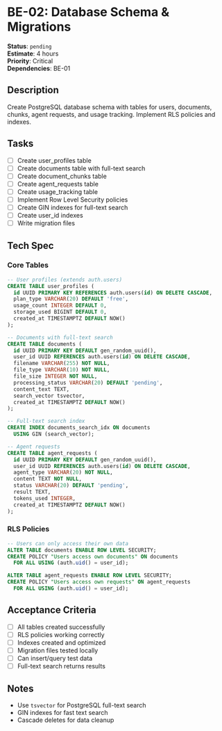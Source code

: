 # BE-02: Database Schema & Migrations

**Status**: `pending`  
**Estimate**: 4 hours  
**Priority**: Critical  
**Dependencies**: BE-01

## Description

Create PostgreSQL database schema with tables for users, documents, chunks, agent requests, and usage tracking. Implement RLS policies and indexes.

## Tasks

- [ ] Create user_profiles table
- [ ] Create documents table with full-text search
- [ ] Create document_chunks table
- [ ] Create agent_requests table
- [ ] Create usage_tracking table
- [ ] Implement Row Level Security policies
- [ ] Create GIN indexes for full-text search
- [ ] Create user_id indexes
- [ ] Write migration files

## Tech Spec

### Core Tables

```sql
-- User profiles (extends auth.users)
CREATE TABLE user_profiles (
  id UUID PRIMARY KEY REFERENCES auth.users(id) ON DELETE CASCADE,
  plan_type VARCHAR(20) DEFAULT 'free',
  usage_count INTEGER DEFAULT 0,
  storage_used BIGINT DEFAULT 0,
  created_at TIMESTAMPTZ DEFAULT NOW()
);

-- Documents with full-text search
CREATE TABLE documents (
  id UUID PRIMARY KEY DEFAULT gen_random_uuid(),
  user_id UUID REFERENCES auth.users(id) ON DELETE CASCADE,
  filename VARCHAR(255) NOT NULL,
  file_type VARCHAR(10) NOT NULL,
  file_size INTEGER NOT NULL,
  processing_status VARCHAR(20) DEFAULT 'pending',
  content_text TEXT,
  search_vector tsvector,
  created_at TIMESTAMPTZ DEFAULT NOW()
);

-- Full-text search index
CREATE INDEX documents_search_idx ON documents
  USING GIN (search_vector);

-- Agent requests
CREATE TABLE agent_requests (
  id UUID PRIMARY KEY DEFAULT gen_random_uuid(),
  user_id UUID REFERENCES auth.users(id) ON DELETE CASCADE,
  agent_type VARCHAR(20) NOT NULL,
  content TEXT NOT NULL,
  status VARCHAR(20) DEFAULT 'pending',
  result TEXT,
  tokens_used INTEGER,
  created_at TIMESTAMPTZ DEFAULT NOW()
);
```

### RLS Policies

```sql
-- Users can only access their own data
ALTER TABLE documents ENABLE ROW LEVEL SECURITY;
CREATE POLICY "Users access own documents" ON documents
  FOR ALL USING (auth.uid() = user_id);

ALTER TABLE agent_requests ENABLE ROW LEVEL SECURITY;
CREATE POLICY "Users access own requests" ON agent_requests
  FOR ALL USING (auth.uid() = user_id);
```

## Acceptance Criteria

- [ ] All tables created successfully
- [ ] RLS policies working correctly
- [ ] Indexes created and optimized
- [ ] Migration files tested locally
- [ ] Can insert/query test data
- [ ] Full-text search returns results

## Notes

- Use `tsvector` for PostgreSQL full-text search
- GIN indexes for fast text search
- Cascade deletes for data cleanup
